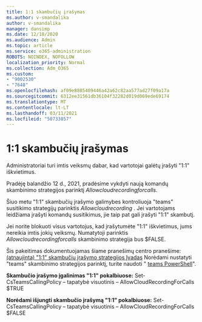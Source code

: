 ```yaml
---
title: 1:1 skambučių įrašymas
ms.author: v-smandalika
author: v-smandalika
manager: dansimp
ms.date: 12/18/2020
ms.audience: Admin
ms.topic: article
ms.service: o365-administration
ROBOTS: NOINDEX, NOFOLLOW
localization_priority: Normal
ms.collection: Adm_O365
ms.custom:
- "9002530"
- "7648"
ms.openlocfilehash: af09e8805409446a42a62c82aa577ad27f09a17a
ms.sourcegitcommit: 6312ee31561db36104f32282d019d069ede69174
ms.translationtype: MT
ms.contentlocale: lt-LT
ms.lasthandoff: 03/11/2021
ms.locfileid: "50733857"
---
```

# <a name="11-call-recording"></a>1:1 skambučių įrašymas

Administratoriai turi imtis veiksmų dabar, kad vartotojai galėtų įrašyti "1:1" iškvietimus.
 
Pradėję balandžio 12 d., 2021, pradėsime vykdyti naują komandų skambinimo strategijos parinktį *Allowcloudrecordingforcalls*. 

Šiuo metu "1:1" skambučių įrašymo galimybes kontroliuoja "teams" susitikimo strategijų parinktis *Allowcloudrecording* . Jei vartotojams leidžiama įrašyti komandų susitikimus, jie taip pat gali įrašyti "1:1" skambutį.

Jei norite blokuoti visus vartotojus, kad įrašytumėte "1:1" iškvietimus, jums nereikia imtis jokių veiksmų. Numatytoji parinktis *Allowcloudrecordingforcalls* skambinimo strategija bus $FALSE.

Šis pakeitimas dokumentuojamas šiame pranešimų centro pranešime: [(atnaujinta) "1:1" skambučių įrašymo strategijos Įvadas](https://portal.microsoft.com/Adminportal/Home?ref=MessageCenter/:/messages/MC238796) Norėdami nustatyti "teams" skambinimo strategijos parinktį, turite naudoti " [teams PowerShell](https://docs.microsoft.com/microsoftteams/teams-powershell-install)".

**Skambučio įrašymo įgalinimas "1:1" pokalbiuose:** Set-CsTeamsCallingPolicy – tapatybė visuotinis – AllowCloudRecordingForCalls $TRUE

**Norėdami išjungti skambučio įrašymą "1:1" pokalbiuose:** Set-CsTeamsCallingPolicy – tapatybė visuotinis – AllowCloudRecordingForCalls $FALSE


